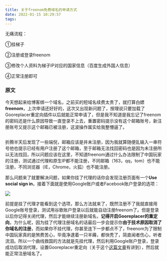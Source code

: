 ```yaml
---
title: 关于freenom免费域名的申请方式
date: 2022-01-15 10:29:57
tags:
---
```


无痛流程：

①挂梯子

②注册或登录freenom

③修改个人资料为梯子IP对应的国家信息（百度生成外国人信息）

④正常注册即可

### 原文

今天想起来给博客绑一个域名，之前买的短域名续费太贵了，就打算白嫖**freenom**，上次申请还好好的，这次又出现新问题了，按理说只要加载了Gooreplacer重定向插件以后就能正常申请了，但是我不知道是我忘记了freenom的密码还是什么原因导致一直登录不上去，重置密码提示没有这个邮箱账号，新注册账号又提示这个邮箱已被注册，这波操作属实给我整懵逼了。

<img title="" src="https://s4.ax1x.com/2022/01/15/7GwEBd.png" alt="" data-align="center">

折腾半天后发现了一些端倪，邮箱应该是并未注册，因为我就算随便乱输入一串符号他也提示已经有用户注册了这个邮箱，至于邮箱无法找回密码也是因为未注册所以无法找回，所以问题应该在这里，不知道freenom通过什么办法限制了中国玩家的注册，测试通过代理和原生IP都不能注册，不同邮箱（163，qq，tom）也不能注册，不同浏览器（IE，Chrome，火狐）也不能注册。

那么问题来了就要解决问题，如果你挂了代理的话你会发现注册页面有一个**Use social sign in**，接着下面就是使用Google账户或者Facebook账户登录的选项：

![](https://s4.ax1x.com/2022/01/15/7Gwljg.png)

前提是挂了代理才能看到这个选项，那么方法就来了，既然注册不了我就直接用Google账号登录，测试用谷歌账户登录以后就能自动注册freenom了。但是登录以后你记得关闭代理，然后才能继续注册新域名，**记得开启Gooreplacer的重定向**，为什么呢，因为挂了代理注册域名的话最后一步会提示你**由于技术原因取消了你域名的注册**，而如果你不挂代理，你甚至连下一步都点不了，freenom为了限制中国玩家真的是煞费苦心，毕竟净逮着一只羊薅，都快秃了，简直闻者伤心，听者流泪。所以一个曲线救国的方法就是先挂代理，然后利用Google账户登录，登录成功后取消代理，设置Gooreplacer重定向（关于这个[这篇文章](https://synblog.gq/2021/09/24/Trojan%E6%90%AD%E5%BB%BA%E8%BF%87%E7%A8%8B%E8%AE%B0%E5%BD%95/#%E7%94%B3%E8%AF%B7%E5%9F%9F%E5%90%8D)有讲到），然后就能正常注册域名了。
